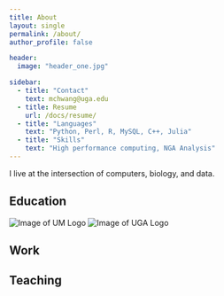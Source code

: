 ```yaml
---
title: About
layout: single
permalink: /about/
author_profile: false

header: 
  image: "header_one.jpg"

sidebar:
  - title: "Contact"
    text: mchwang@uga.edu
  - title: Resume
    url: /docs/resume/
  - title: "Languages"
    text: "Python, Perl, R, MySQL, C++, Julia"
  - title: "Skills"
    text: "High performance computing, NGA Analysis"
---
```


I live at the intersection of computers, biology, and data. 

## Education
![Image of UM Logo](https://logo.clearbit.com/umich.edu)
![Image of UGA Logo](http://a2.espncdn.com/combiner/i?img=/i/teamlogos/ncaa/500/61.png&w=128&h=128&transparent=true)

## Work


## Teaching

